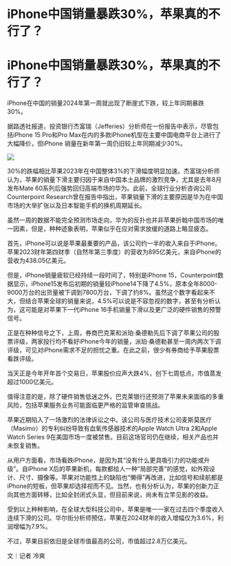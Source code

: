 # iPhone中国销量暴跌30%，苹果真的不行了？

# iPhone中国销量暴跌30%，苹果真的不行了？

iPhone在中国的销量2024年第一周就出现了断崖式下跌，较上年同期暴跌 30%。

据路透社报道，投资银行杰富瑞（Jefferies）分析师在一份报告中表示，尽管包括iPhone 15 Pro和Pro
Max在内的多款iPhone机型在主要中国电商平台上进行了大幅降价，但iPhone 销量在新年第一周仍旧较上年同期减少30%。

![](https://inews.gtimg.com/om_bt/OwLLcUp7P-iNeVNYELyhndocWKU9gOnR48v5JDSoI4h50AA/1000)

30%的跌幅相比苹果2023年在中国整体3%的下滑幅度明显加速。杰富瑞分析师认为，苹果的销量下滑主要归因于来自中国本土品牌的激烈竞争，尤其是去年8月发布Mate
60系列后强势回归高端市场的华为。此前，全球行业分析咨询公司Counterpoint
Research曾在报告中指出，苹果销量下滑的主要原因是华为在中国市场的大举扩张以及日本智能手机的换机周期延长。

虽然一周的数据不能完全预测市场走向，华为的反扑也并非苹果折戟中国市场的唯一因素，但是，种种迹象表明，苹果似乎在应对需求放缓的道路上略显疲态。

首先，iPhone可以说是苹果最重要的产品，该公司约一半的收入来自于iPhone。苹果2023财年第四财季（自然年第三季度）的营收为895亿美元，来自iPhone的营收为438.05亿美元。

但是，iPhone销量疲软已经持续一段时间了，特别是iPhone
15，Counterpoint数据显示，iPhone15发布后初期的销量较iPhone14下降了4.5%，原本全年8000-9000万台的出货量被下调到7800万台，下调了约8%。虽然这个数字看起来不大，但结合苹果全球的销量来说，4.5%可以说是不容忽视的数字，甚至有分析认为，这可能是对苹果下一代iPhone
16手机销量下滑以及更广泛的硬件销售的预警信号。

正是在种种信号之下，上周，券商巴克莱和派珀·桑德勒先后下调了苹果公司的股票评级，两家投行均不看好iPhone今年的销量，派珀·桑德勒甚至一周内两次下调评级，可见对iPhone需求不足的担忧之重。在此之前，很少有券商给予苹果股票看跌评级。

当天正是今年开年首个交易日，苹果股价应声大跌4%，创下七周低点，市值蒸发超过1000亿美元。

值得注意的是，除了硬件销售低迷之外，巴克莱银行还预测了苹果未来面临的多重风险，包括苹果服务业务可能面临更严格的监管审查挑战。

苹果近期陷入了一场激烈的法律诉讼之中。该公司与医疗技术公司麦斯莫医疗（Masimo）的专利纠纷导致有血氧传感器技术的Apple Watch Ultra
2和Apple Watch Series 9在美国市场一度被禁售。目前这场官司仍在继续，相关产品也并未恢复销售。

从用户方面看，市场看跌iPhone，是因为其“没有什么更具吸引力的功能或升级”。自iPhone
X后的苹果新机，每款都给人一种“局部完善”的感觉，如外观设计、尺寸、摄像等。苹果对功能性上的缺陷也“懒得”再改进，比如信号和续航都是iPhone的短板，但苹果却选择视而不见。当然，也有分析认为，苹果的创新力正向其他方面转移，比如全封闭式头显，但目前来说，尚未有立竿见影的收益。

受到以上种种影响，在全球大型科技公司中，苹果是唯一一家在过去四个季度收入连续下滑的公司。华尔街分析师预估，苹果在2024财年的收入增幅仅为3.6%，利润增幅为7.9%。

不过，苹果目前依旧是全球市值最高的公司，市值超过2.8万亿美元。

文｜记者 冷爽

